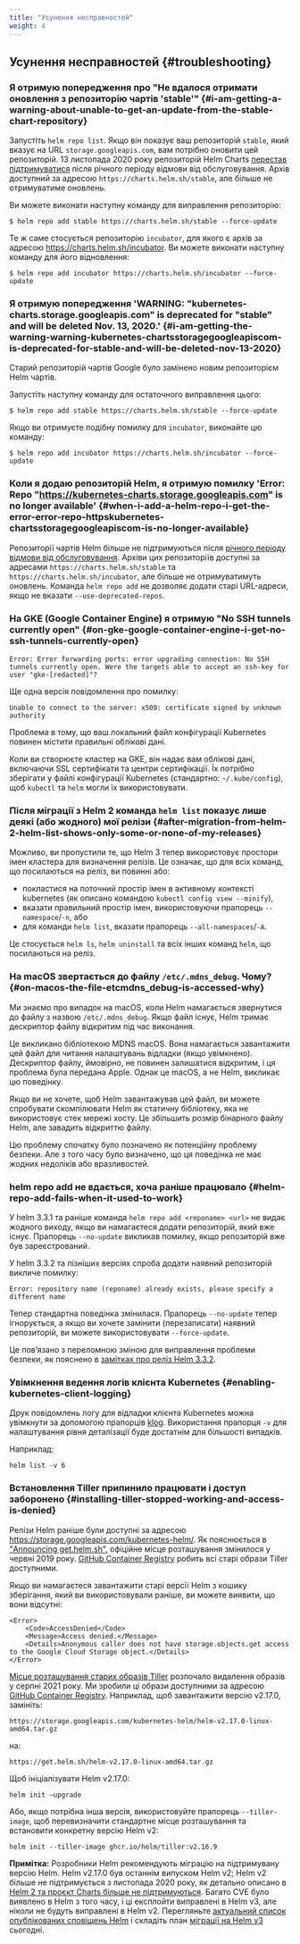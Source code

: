 ```yaml
---
title: "Усунення несправностей"
weight: 4
---
```


## Усунення несправностей {#troubleshooting}

### Я отримую попередження про "Не вдалося отримати оновлення з репозиторію чартів 'stable'" {#i-am-getting-a-warning-about-unable-to-get-an-update-from-the-stable-chart-repository}

Запустіть `helm repo list`. Якщо він показує ваш репозиторій `stable`, який вказує на URL `storage.googleapis.com`, вам потрібно оновити цей репозиторій. 13 листопада 2020 року репозиторій Helm Charts [перестав підтримуватися](https://github.com/helm/charts#deprecation-timeline) після річного періоду відмови від обслуговування. Архів доступний за адресою `https://charts.helm.sh/stable`, але більше не отримуватиме оновлень.

Ви можете виконати наступну команду для виправлення репозиторію:

```console
$ helm repo add stable https://charts.helm.sh/stable --force-update
```

Те ж саме стосується репозиторію `incubator`, для якого є архів за адресою https://charts.helm.sh/incubator. Ви можете виконати наступну команду для його відновлення:

```console
$ helm repo add incubator https://charts.helm.sh/incubator --force-update
```

### Я отримую попередження 'WARNING: "kubernetes-charts.storage.googleapis.com" is deprecated for "stable" and will be deleted Nov. 13, 2020.' {#i-am-getting-the-warning-warning-kubernetes-chartsstoragegoogleapiscom-is-deprecated-for-stable-and-will-be-deleted-nov-13-2020}

Старий репозиторій чартів Google було замінено новим репозиторієм Helm чартів.

Запустіть наступну команду для остаточного виправлення цього:

```console
$ helm repo add stable https://charts.helm.sh/stable --force-update
```

Якщо ви отримуєте подібну помилку для `incubator`, виконайте цю команду:

```console
$ helm repo add incubator https://charts.helm.sh/incubator --force-update
```

### Коли я додаю репозиторій Helm, я отримую помилку 'Error: Repo "https://kubernetes-charts.storage.googleapis.com" is no longer available' {#when-i-add-a-helm-repo-i-get-the-error-error-repo-httpskubernetes-chartsstoragegoogleapiscom-is-no-longer-available}

Репозиторії чартів Helm більше не підтримуються після [річного періоду відмови від обслуговування](https://github.com/helm/charts#deprecation-timeline). Архіви цих репозиторіїв доступні за адресами `https://charts.helm.sh/stable` та `https://charts.helm.sh/incubator`, але більше не отримуватимуть оновлень. Команда `helm repo add` не дозволяє додати старі URL-адреси, якщо не вказати `--use-deprecated-repos`.

### На GKE (Google Container Engine) я отримую "No SSH tunnels currently open" {#on-gke-google-container-engine-i-get-no-ssh-tunnels-currently-open}

```none
Error: Error forwarding ports: error upgrading connection: No SSH tunnels currently open. Were the targets able to accept an ssh-key for user "gke-[redacted]"?
```

Ще одна версія повідомлення про помилку:

```none
Unable to connect to the server: x509: certificate signed by unknown authority
```

Проблема в тому, що ваш локальний файл конфігурації Kubernetes повинен містити правильні облікові дані.

Коли ви створюєте кластер на GKE, він надає вам облікові дані, включаючи SSL сертифікати та центри сертифікації. Їх потрібно зберігати у файлі конфігурації Kubernetes (стандартно: `~/.kube/config`), щоб `kubectl` та `helm` могли їх використовувати.

### Після міграції з Helm 2 команда `helm list` показує лише деякі (або жодного) мої релізи {#after-migration-from-helm-2-helm-list-shows-only-some-or-none-of-my-releases}

Можливо, ви пропустили те, що Helm 3 тепер використовує простори імен кластера для визначення релізів. Це означає, що для всіх команд, що посилаються на реліз, ви повинні або:

* покластися на поточний простір імен в активному контексті kubernetes (як описано командою `kubectl config view --minify`),
* вказати правильний простір імен, використовуючи прапорець `--namespace`/`-n`, або
* для команди `helm list`, вказати прапорець `--all-namespaces`/`-A`.

Це стосується `helm ls`, `helm uninstall` та всіх інших команд `helm`, що посилаються на реліз.

### На macOS звертається до файлу `/etc/.mdns_debug`. Чому? {#on-macos-the-file-etcmdns_debug-is-accessed-why}

Ми знаємо про випадок на macOS, коли Helm намагається звернутися до файлу з назвою `/etc/.mdns_debug`. Якщо файл існує, Helm тримає дескриптор файлу відкритим під час виконання.

Це викликано бібліотекою MDNS macOS. Вона намагається завантажити цей файл для читання налаштувань відладки (якщо увімкнено). Дескриптор файлу, ймовірно, не повинен залишатися відкритим, і ця проблема була передана Apple. Однак це macOS, а не Helm, викликає цю поведінку.

Якщо ви не хочете, щоб Helm завантажував цей файл, ви можете спробувати скомпілювати Helm як статичну бібліотеку, яка не використовує стек мережі хосту. Це збільшить розмір бінарного файлу Helm, але завадить відкриттю файлу.

Цю проблему спочатку було позначено як потенційну проблему безпеки. Але з того часу було визначено, що ця поведінка не має жодних недоліків або вразливостей.

### helm repo add не вдається, хоча раніше працювало {#helm-repo-add-fails-when-it-used-to-work}

У helm 3.3.1 та раніше команда `helm repo add <reponame> <url>` не видає жодного виходу, якщо ви намагаєтеся додати репозиторій, який вже існує. Прапорець `--no-update` викликав помилку, якщо репозиторій вже був зареєстрований.

У helm 3.3.2 та пізніших версіях спроба додати наявний репозиторій викличе помилку:

`Error: repository name (reponame) already exists, please specify a different name`

Тепер стандартна поведінка змінилася. Прапорець `--no-update` тепер ігнорується, а якщо ви хочете замінити (перезаписати) наявний репозиторій, ви можете використовувати `--force-update`.

Це повʼязано з переломною зміною для виправлення проблеми безпеки, як пояснено в [замітках про реліз Helm 3.3.2](https://github.com/helm/helm/releases/tag/v3.3.2).

### Увімкнення ведення логів клієнта Kubernetes {#enabling-kubernetes-client-logging}

Друк повідомлень логу для відладки клієнта Kubernetes можна увімкнути за допомогою прапорців [klog](https://pkg.go.dev/k8s.io/klog). Використання прапорця `-v` для налаштування рівня деталізації буде достатнім для більшості випадків.

Наприклад:

```shell
helm list -v 6
```

### Встановлення Tiller припинило працювати і доступ заборонено {#installing-tiller-stopped-working-and-access-is-denied}

Релізи Helm раніше були доступні за адресою <https://storage.googleapis.com/kubernetes-helm/>. Як пояснюється в ["Announcing get.helm.sh"](https://helm.sh/blog/get-helm-sh/), офіційне місце розташування змінилося у червні 2019 року. [GitHub Container Registry](https://github.com/orgs/helm/packages/container/package/tiller) робить всі старі образи Tiller доступними.

Якщо ви намагаєтеся завантажити старі версії Helm з кошику зберігання, який ви використовували раніше, ви можете виявити, що вони відсутні:

```none
<Error>
    <Code>AccessDenied</Code>
    <Message>Access denied.</Message>
    <Details>Anonymous caller does not have storage.objects.get access to the Google Cloud Storage object.</Details>
</Error>
```

[Місце розташування старих образів Tiller](https://gcr.io/kubernetes-helm/tiller) розпочало видалення образів у серпні 2021 року. Ми зробили ці образи доступними за адресою [GitHub Container Registry](https://github.com/orgs/helm/packages/container/package/tiller). Наприклад, щоб завантажити версію v2.17.0, замініть:

`https://storage.googleapis.com/kubernetes-helm/helm-v2.17.0-linux-amd64.tar.gz`

на:

`https://get.helm.sh/helm-v2.17.0-linux-amd64.tar.gz`

Щоб ініціалізувати Helm v2.17.0:

`helm init —upgrade`

Або, якщо потрібна інша версія, використовуйте прапорець `--tiller-image`, щоб перевизначити стандартне місце розташування та встановити конкретну версію Helm v2:

`helm init --tiller-image ghcr.io/helm/tiller:v2.16.9`

**Примітка:** Розробники Helm рекомендують міграцію на підтримувану версію Helm. Helm v2.17.0 був останнім випуском Helm v2; Helm v2 більше не підтримується з листопада 2020 року, як детально описано в [Helm 2 та проєкт Charts більше не підтримуються](https://helm.sh/blog/helm-2-becomes-unsupported/). Багато CVE було виявлено в Helm з того часу, і ці експлойти виправлені в Helm v3, але ніколи не будуть виправлені в Helm v2. Перегляньте [актуальний список опублікованих сповіщень Helm](https://github.com/helm/helm/security/advisories?state=published) і складіть план [міграції на Helm v3](https://helm.sh/docs/topics/v2_v3_migration/#helm) сьогодні.
